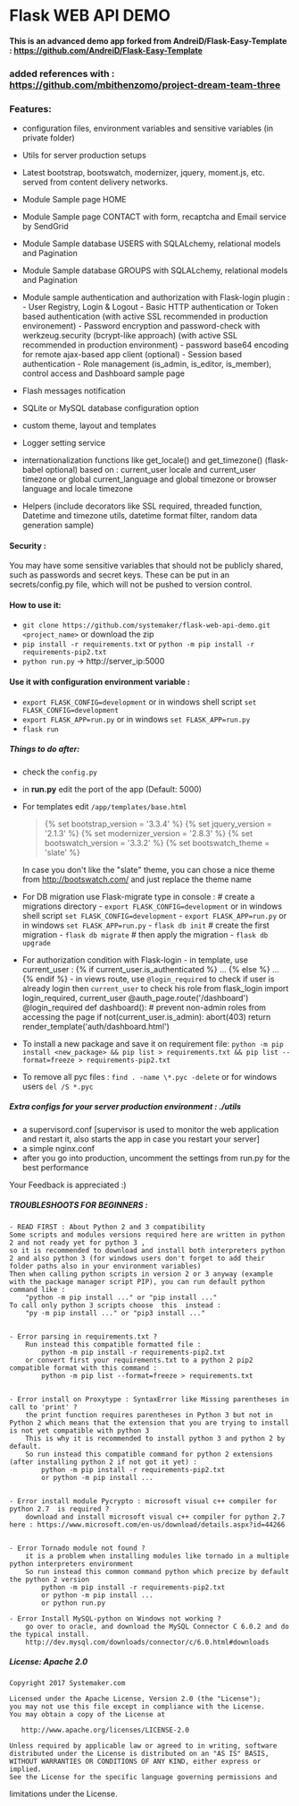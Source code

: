 Flask WEB API DEMO
========================


#### This is an advanced demo app forked from AndreiD/Flask-Easy-Template : https://github.com/AndreiD/Flask-Easy-Template

### added references with : https://github.com/mbithenzomo/project-dream-team-three


### Features:

- configuration files, environment variables and sensitive variables (in private folder)
- Utils for server production setups
- Latest bootstrap, bootswatch, modernizer, jquery, moment.js, etc. served from content delivery networks.
- Module Sample page HOME
- Module Sample page CONTACT with form, recaptcha and Email service by SendGrid
- Module Sample database USERS with SQLALchemy, relational models and Pagination
- Module Sample database GROUPS with SQLALchemy, relational models and Pagination

- Module sample authentication  and authorization with Flask-login plugin :
        - User Registry, Login & Logout
        - Basic HTTP authentication or Token based authentication (with active SSL recommended in production environement)
        - Password encryption and password-check with werkzeug.security (bcrypt-like approach) (with active SSL recommended in production environment)
        - password base64 encoding for remote ajax-based app client (optional)
        - Session based authentication
        - Role management (is_admin, is_editor, is_member), control access and Dashboard sample page
- Flash messages notification
- SQLite or MySQL database configuration option
- custom theme, layout and templates
- Logger setting service
- internationalization functions like get_locale() and get_timezone() (flask-babel optional) based on :
                    current_user locale and current_user timezone 
                    or global current_language  and global timezone
                    or browser language  and locale timezone
- Helpers (include decorators like SSL required, threaded function, Datetime and timezone utils, datetime format filter, random data generation sample)


#### Security :
You may have some sensitive variables that should not be publicly shared, such as passwords and secret keys. These can be put in an secrets/config.py file, which will not be pushed to version control.

#### How to use it:

- `git clone https://github.com/systemaker/flask-web-api-demo.git <project_name>` or download the zip
- `pip install -r requirements.txt` or `python -m pip install -r requirements-pip2.txt`
- `python run.py` -> http://server_ip:5000

#### Use it with configuration environment variable :
- `export FLASK_CONFIG=development` or in windows shell script `set FLASK_CONFIG=development`
- `export FLASK_APP=run.py` or in windows `set FLASK_APP=run.py`
- `flask run`

##### Things to do after:

- check the `config.py`
- in **run.py** edit the port of the app (Default: 5000)


- For templates edit `/app/templates/base.html`

    > <!DOCTYPE html>
    > {% set bootstrap_version = '3.3.4' %}
    > {% set jquery_version = '2.1.3' %}
    > {% set modernizer_version = '2.8.3' %}
    > {% set bootswatch_version = '3.3.2' %}
    > {% set bootswatch_theme = 'slate' %}

    In case you don't like the "slate" theme, you can chose a nice theme from http://bootswatch.com/ and just replace the theme name

- For DB migration use Flask-migrate
    type in console :
                    # create a migrations directory
                        - `export FLASK_CONFIG=development` 
                            or in windows shell script `set FLASK_CONFIG=development`
                        - `export FLASK_APP=run.py` 
                            or in windows `set FLASK_APP=run.py`
                        - `flask db init`
                    # create the first migration
                        - `flask db migrate`
                    # then apply the migration
                        - `flask db upgrade`

- For authorization condition with Flask-login 
        - in template, use current_user  : {% if current_user.is_authenticated %} ... {% else %} ... {% endif %}
        - in views route, use `@login_required` to check if user is already login then  `current_user` to check his role
                            from flask_login import login_required, current_user
                            @auth_page.route('/dashboard')
                            @login_required
                            def dashboard():
                                # prevent non-admin roles from accessing the page
                                if not(current_user.is_admin):
                                    abort(403)
                                return render_template('auth/dashboard.html')

- To install a new package and save it on requirement file:
    `python -m pip install <new_package> && pip list > requirements.txt && pip list --format=freeze > requirements-pip2.txt`


- To remove all pyc files :
      `find . -name \*.pyc -delete` or for windows users  `del /S *.pyc`


##### Extra configs for your server production environment : ./utils

- a supervisord.conf [supervisor is used to monitor the web application and restart it, also starts the app in case you restart your server]
- a simple nginx.conf
- after you go into production, uncomment the settings from run.py for the best performance

Your Feedback is appreciated :)



##### TROUBLESHOOTS FOR BEGINNERS :

    - READ FIRST : About Python 2 and 3 compatibility
    Some scripts and modules versions required here are written in python 2 and not ready yet for python 3 , 
    so it is recommended to download and install both interpreters python 2 and also python 3 (for windows users don't forget to add their folder paths also in your environment variables)
    Then when calling python scripts in version 2 or 3 anyway (example with the package manager script PIP), you can run default python command like :
        "python -m pip install ..." or "pip install ..."
    To call only python 3 scripts choose  this  instead :
        "py -m pip install ..." or "pip3 install ..."


    - Error parsing in requirements.txt ?
        Run instead this compatible formatted file :
            python -m pip install -r requirements-pip2.txt    
        or convert first your requirements.txt to a python 2 pip2 compatible format with this command :
            python -m pip list --format=freeze > requirements.txt


    - Error install on Proxytype : SyntaxError like Missing parentheses in call to 'print' ?
        the print function requires parentheses in Python 3 but not in Python 2 which means that the extension that you are trying to install is not yet compatible with python 3
        This is why it is recommended to install python 3 and python 2 by default.
        So run instead this compatible command for python 2 extensions (after installing python 2 if not got it yet) :
            python -m pip install -r requirements-pip2.txt
            or python -m pip install ...


    - Error install module Pycrypto : microsoft visual c++ compiler for python 2.7  is required ?
        download and install microsoft visual c++ compiler for python 2.7 here : https://www.microsoft.com/en-us/download/details.aspx?id=44266


    - Error Tornado module not found ? 
        it is a problem when installing modules like tornado in a multiple python interpreters environment 
        So run instead this common command python which precize by default  the python 2 version 
            python -m pip install -r requirements-pip2.txt
            or python -m pip install ...
            or python run.py
    
    - Error Install MySQL-python on Windows not working ?
        go over to oracle, and download the MySQL Connector C 6.0.2 and do the typical install.
        http://dev.mysql.com/downloads/connector/c/6.0.html#downloads


##### License: Apache 2.0

~~~~
Copyright 2017 Systemaker.com

Licensed under the Apache License, Version 2.0 (the "License");
you may not use this file except in compliance with the License.
You may obtain a copy of the License at

   http://www.apache.org/licenses/LICENSE-2.0

Unless required by applicable law or agreed to in writing, software
distributed under the License is distributed on an "AS IS" BASIS,
WITHOUT WARRANTIES OR CONDITIONS OF ANY KIND, either express or implied.
See the License for the specific language governing permissions and
~~~~
limitations under the License.
